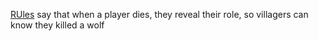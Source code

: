 [RUles](https://www.google.com/search?q=do+you+know+if+you+killed+a+werewolf+one+night+werewolf&sxsrf=APwXEddxJgTYB7cacCPZXU4MAZD9p9Chcg%3A1683725645262&ei=TZ1bZLTID8GbptQPk7CU-AE&ved=0ahUKEwj0ovDn7ur-AhXBjYkEHRMYBR8Q4dUDCA8&uact=5&oq=do+you+know+if+you+killed+a+werewolf+one+night+werewolf&gs_lcp=Cgxnd3Mtd2l6LXNlcnAQAzIHCCEQoAEQCjoKCAAQRxDWBBCwAzoHCCMQigUQJzoECCMQJzoOCC4QigUQxwEQrwEQkQI6CwguEIAEELEDEIMBOggIABCABBCxAzoOCC4QgAQQsQMQxwEQ0QM6CwgAEIAEELEDEIMBOhEILhCABBCxAxCDARDHARDRAzoHCAAQigUQQzoHCC4QigUQQzoICAAQigUQkQI6CgguEIoFENQCEEM6BQguEIAEOgsILhCABBCxAxDUAjoFCAAQgAQ6CAguEIAEENQCOggILhCKBRCxAzoLCAAQigUQsQMQgwE6BAghEBU6CAghEBYQHhAdOggIABAFEB4QDToKCAAQBRAeEA0QCjoICAAQigUQhgM6BQghEKABSgQIQRgAUPAJWI45YNo5aANwAXgBgAHDAYgBwC-SAQUxOC4zNpgBAKABAcgBCMABAQ&sclient=gws-wiz-serp) say that when a player dies, they reveal their role, so villagers can know they killed a wolf